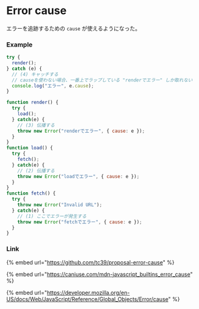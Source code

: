 # Error cause

エラーを追跡するための `cause` が使えるようになった。

### Example

```javascript
try {
  render();
} catch (e) {
  // (4) キャッチする
  // causeを使わない場合、一番上でラップしている "renderでエラー" しか取れない
  console.log("エラー", e.cause);
}

function render() {
  try {
    load();
  } catch(e) {
    // (3) 伝播する
    throw new Error("renderでエラー", { cause: e });
  }
}
function load() {
  try {
    fetch();
  } catch(e) {
    // (2) 伝播する
    throw new Error("loadでエラー", { cause: e });
  }
}
function fetch() {
  try {
    throw new Error("Invalid URL");
  } catch(e) {
    // (1) ここでエラーが発生する
    throw new Error("fetchでエラー", { cause: e });
  }
}
```

### Link

{% embed url="https://github.com/tc39/proposal-error-cause" %}

{% embed url="https://caniuse.com/mdn-javascript_builtins_error_cause" %}

{% embed url="https://developer.mozilla.org/en-US/docs/Web/JavaScript/Reference/Global_Objects/Error/cause" %}
